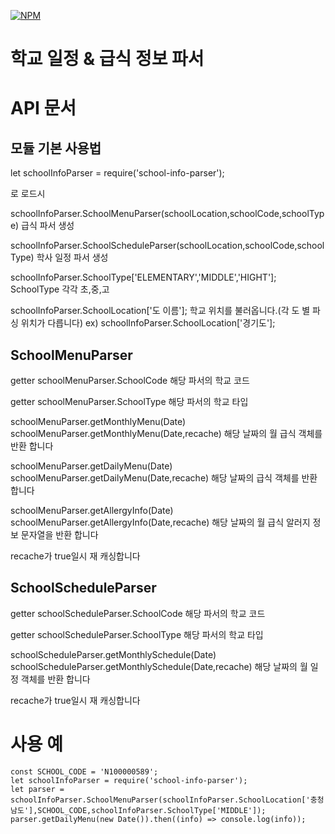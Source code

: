 [![NPM](https://nodei.co/npm/school-info-parser.png)](https://www.npmjs.com/package/school-info-parser)

학교 일정 & 급식 정보 파서
======================

# API 문서

## 모듈 기본 사용법

  let schoolInfoParser = require('school-info-parser');

로 로드시

schoolInfoParser.SchoolMenuParser(schoolLocation,schoolCode,schoolType)
급식 파서 생성

schoolInfoParser.SchoolScheduleParser(schoolLocation,schoolCode,schoolType)
학사 일정 파서 생성

schoolInfoParser.SchoolType['ELEMENTARY','MIDDLE','HIGHT'];
SchoolType 각각 초,중,고

schoolInfoParser.SchoolLocation['도 이름'];
학교 위치를 불러옵니다.(각 도 별 파싱 위치가 다릅니다)
ex) schoolInfoParser.SchoolLocation['경기도'];

## SchoolMenuParser

getter schoolMenuParser.SchoolCode
해당 파서의 학교 코드

getter schoolMenuParser.SchoolType
해당 파서의 학교 타입

schoolMenuParser.getMonthlyMenu(Date)
schoolMenuParser.getMonthlyMenu(Date,recache)
해당 날짜의 월 급식 객체를 반환 합니다

schoolMenuParser.getDailyMenu(Date)
schoolMenuParser.getDailyMenu(Date,recache)
해당 날짜의 급식 객체를 반환 합니다

schoolMenuParser.getAllergyInfo(Date)
schoolMenuParser.getAllergyInfo(Date,recache)
해당 날짜의 월 급식 알러지 정보 문자열을 반환 합니다

recache가 true일시 재 캐싱합니다


## SchoolScheduleParser

getter schoolScheduleParser.SchoolCode
해당 파서의 학교 코드

getter schoolScheduleParser.SchoolType
해당 파서의 학교 타입

schoolScheduleParser.getMonthlySchedule(Date)
schoolScheduleParser.getMonthlySchedule(Date,recache)
해당 날짜의 월 일정 객체를 반환 합니다

recache가 true일시 재 캐싱합니다


# 사용 예

    const SCHOOL_CODE = 'N100000589';
    let schoolInfoParser = require('school-info-parser');
    let parser = schoolInfoParser.SchoolMenuParser(schoolInfoParser.SchoolLocation['충청남도'],SCHOOL_CODE,schoolInfoParser.SchoolType['MIDDLE']);
    parser.getDailyMenu(new Date()).then((info) => console.log(info));
